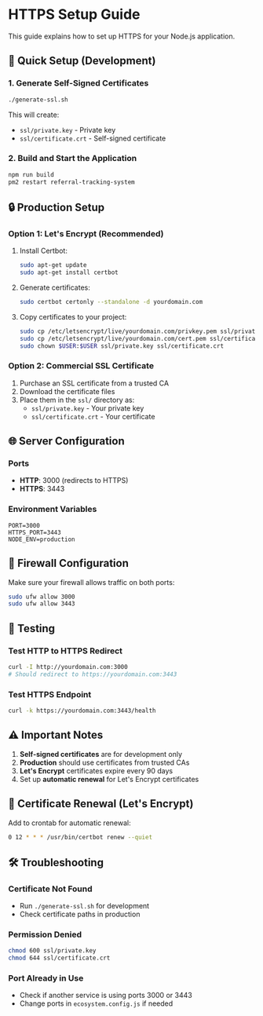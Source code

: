 # HTTPS Setup Guide

This guide explains how to set up HTTPS for your Node.js application.

## 🚀 Quick Setup (Development)

### 1. Generate Self-Signed Certificates

```bash
./generate-ssl.sh
```

This will create:

- `ssl/private.key` - Private key
- `ssl/certificate.crt` - Self-signed certificate

### 2. Build and Start the Application

```bash
npm run build
pm2 restart referral-tracking-system
```

## 🔒 Production Setup

### Option 1: Let's Encrypt (Recommended)

1. Install Certbot:

   ```bash
   sudo apt-get update
   sudo apt-get install certbot
   ```

2. Generate certificates:

   ```bash
   sudo certbot certonly --standalone -d yourdomain.com
   ```

3. Copy certificates to your project:
   ```bash
   sudo cp /etc/letsencrypt/live/yourdomain.com/privkey.pem ssl/private.key
   sudo cp /etc/letsencrypt/live/yourdomain.com/cert.pem ssl/certificate.crt
   sudo chown $USER:$USER ssl/private.key ssl/certificate.crt
   ```

### Option 2: Commercial SSL Certificate

1. Purchase an SSL certificate from a trusted CA
2. Download the certificate files
3. Place them in the `ssl/` directory as:
   - `ssl/private.key` - Your private key
   - `ssl/certificate.crt` - Your certificate

## 🌐 Server Configuration

### Ports

- **HTTP**: 3000 (redirects to HTTPS)
- **HTTPS**: 3443

### Environment Variables

```env
PORT=3000
HTTPS_PORT=3443
NODE_ENV=production
```

## 🔧 Firewall Configuration

Make sure your firewall allows traffic on both ports:

```bash
sudo ufw allow 3000
sudo ufw allow 3443
```

## 🧪 Testing

### Test HTTP to HTTPS Redirect

```bash
curl -I http://yourdomain.com:3000
# Should redirect to https://yourdomain.com:3443
```

### Test HTTPS Endpoint

```bash
curl -k https://yourdomain.com:3443/health
```

## ⚠️ Important Notes

1. **Self-signed certificates** are for development only
2. **Production** should use certificates from trusted CAs
3. **Let's Encrypt** certificates expire every 90 days
4. Set up **automatic renewal** for Let's Encrypt certificates

## 🔄 Certificate Renewal (Let's Encrypt)

Add to crontab for automatic renewal:

```bash
0 12 * * * /usr/bin/certbot renew --quiet
```

## 🛠️ Troubleshooting

### Certificate Not Found

- Run `./generate-ssl.sh` for development
- Check certificate paths in production

### Permission Denied

```bash
chmod 600 ssl/private.key
chmod 644 ssl/certificate.crt
```

### Port Already in Use

- Check if another service is using ports 3000 or 3443
- Change ports in `ecosystem.config.js` if needed
